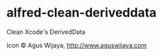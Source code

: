 alfred-clean-deriveddata
========================

Clean Xcode's DerivedData

Icon © Agus Wijaya, http://www.aguswijaya.com
